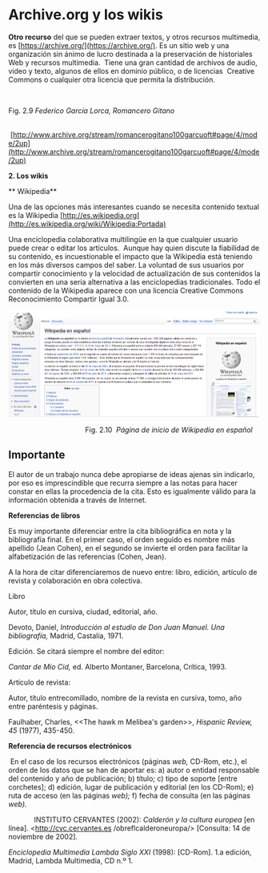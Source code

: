 # Archive.org y los wikis

**Otro recurso** del que se pueden extraer textos, y otros recursos multimedia, es [https://archive.org/](https://archive.org/). Es un sitio web y una organización sin ánimo de lucro destinada a la preservación de historiales Web y recursos multimedia.  Tiene una gran cantidad de archivos de audio, video y texto, algunos de ellos en dominio público, o de licencias  Creative Commons o cualquier otra licencia que permita la distribución. 

  
[  
](http://archive.org/index.php)

Fig. 2.9 _Federico García Lorca, Romancero Gitano_

         [http://www.archive.org/stream/romancerogitano100garcuoft#page/4/mode/2up](http://www.archive.org/stream/romancerogitano100garcuoft#page/4/mode/2up)

**2\. Los wikis**

** Wikipedia**

Una de las opciones más interesantes cuando se necesita contenido textual es la Wikipedia [http://es.wikipedia.org](http://es.wikipedia.org/wiki/Wikipedia:Portada)

Una enciclopedia colaborativa multilingüe en la que cualquier usuario puede crear o editar los artículos.  Aunque hay quien discute la fiabilidad de su contenido, es incuestionable el impacto que la Wikipedia está teniendo en los más diversos campos del saber. La voluntad de sus usuarios por compartir conocimiento y la velocidad de actualización de sus contenidos la convierten en una seria alternativa a las enciclopedias tradicionales. Todo el contenido de la Wikipedia aparece con una licencia Creative Commons Reconocimiento Compartir Igual 3.0.


![Página de inicio de Wikipedia en España](img/wikipedia.png "Página de inicio de Wikipedia en España")


                                       Fig. 2.10  _Página de inicio de Wikipedia en español_

## Importante

El autor de un trabajo nunca debe apropiarse de ideas ajenas sin indicarlo, por eso es imprescindible que recurra siempre a las notas para hacer constar en ellas la procedencia de la cita. Esto es igualmente válido para la información obtenida a través de Internet.

**Referencias de libros**

Es muy importante diferenciar entre la cita bibliográfica en nota y la bibliografía final. En el primer caso, el orden seguido es nombre más apellido (Jean Cohen), en el segundo se invierte el orden para facilitar la alfabetización de las referencias (Cohen, Jean).

A la hora de citar diferenciaremos de nuevo entre: libro, edición, artículo de revista y colaboración en obra colectiva.

Libro

Autor, título en cursiva, ciudad, editorial, año.

Devoto, Daniel, _Introducción al estudio de Don Juan Manuel. Una bibliografía,_ Madrid, Castalia, 1971.

Edición. Se citará siempre el nombre del editor:

_Cantar de Mío Cid,_ ed. Alberto Montaner, Barcelona, Crítica, 1993.

Artículo de revista:

Autor, título entrecomillado, nombre de la revista en cursiva, tomo, año entre paréntesis y páginas.

Faulhaber, Charles, <<The hawk m Melibea's garden>>, _Hispanic Review, 45_ (1977), 435-450.

**Referencia de recursos electrónicos**

 En el caso de los recursos electrónicos (páginas _web,_ CD-Rom, etc.), el orden de los datos que se han de aportar es: a) autor o entidad responsa­ble del contenido y año de publicación; b) título; c) tipo de soporte \[entre corchetes\]; d) edición, lugar de publicación y editorial (en los CD-Rom); e) ruta de acceso (en las páginas _web);_ f) fecha de consulta (en las páginas _web)._

             INSTITUTO CERVANTES (2002): _Calderón y la cultura europea_ \[en línea\]. <http://cvc.cervantes.es /obreflcalderoneuropa/> \[Consulta: 14 de noviembre de 2002\].

_Enciclopedia Multimedia Lambda Siglo XXI_ (1998): \[CD-Rom\]. 1.a edición, Madrid, Lambda Multimedia, CD n.º 1. 

